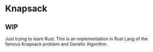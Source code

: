 # Knapsack

## WIP
Just trying to learn Rust.
This is an implementation in Rust Lang of the famous Knapsack problem and Genetic Algorithm. 
